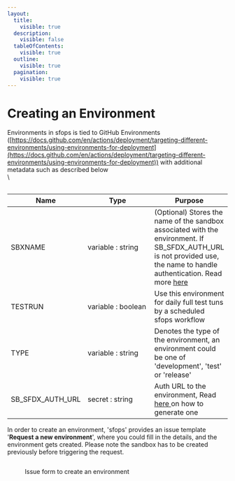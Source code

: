 ```yaml
---
layout:
  title:
    visible: true
  description:
    visible: false
  tableOfContents:
    visible: true
  outline:
    visible: true
  pagination:
    visible: true
---
```


# Creating an Environment

Environments in sfops is tied to GitHub Environments ([https://docs.github.com/en/actions/deployment/targeting-different-environments/using-environments-for-deployment](https://docs.github.com/en/actions/deployment/targeting-different-environments/using-environments-for-deployment)) with additional metadata such as described below\
\\

<figure><img src="../../.gitbook/assets/EnvVariables.png" alt=""><figcaption></figcaption></figure>

<table><thead><tr><th width="139">Name</th><th width="143.33333333333331">Type</th><th>Purpose</th></tr></thead><tbody><tr><td>SBXNAME</td><td>variable : string</td><td>(Optional) Stores the name of the sandbox associated with the environment. If SB_SFDX_AUTH_URL is not provided use, the name to handle authentication. Read more <a href="authenticating-to-environments.md">here</a></td></tr><tr><td>TESTRUN</td><td>variable : boolean</td><td>Use this environment for daily full test tuns by a scheduled sfops workflow</td></tr><tr><td>TYPE</td><td>variable : string</td><td>Denotes the type of the environment, an environment could be one of 'development', 'test' or 'release'</td></tr><tr><td>SB_SFDX_AUTH_URL</td><td>secret : string</td><td>Auth URL to the environment, Read <a href="authenticating-to-environments.md">here </a>on how to generate one</td></tr></tbody></table>

In order to create an environment, 'sfops' provides an issue template '**Request a new environment**', where you could fill in the details, and the environment gets created. Please note the sandbox has to be created previously before triggering the request.

<figure><img src="../../.gitbook/assets/RequestEnvTemplate.png" alt=""><figcaption><p>Issue form to create an environment</p></figcaption></figure>
